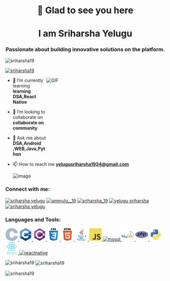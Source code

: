 <!--<p align="center"> <img src="https://i.pinimg.com/originals/0d/a5/cb/0da5cbca5d728a789100439958f50235.gif" alt="sriharsha19" /> </p>-->
<h1 align="center">👋 Glad to see you here </h1>

<h1 align="center">I am Sriharsha Yelugu</h1>
<h3 align="center"> Passionate about building innovative solutions on the platform.</h3>

<p align="left"> <img src="https://komarev.com/ghpvc/?username=sriharsha19&label=Profile%20views&color=0e75b6&style=flat" alt="sriharsha19" /> </p>

<p align="left"> <a href="https://github.com/ryo-ma/github-profile-trophy"><img src="https://github-profile-trophy.vercel.app/?username=sriharsha19" alt="sriharsha19" /></a> </p>
<img align="right" height="250" width="375" alt="GIF" src="https://cdn.dribbble.com/users/331265/screenshots/2542587/gabi-d.gif" />

- 🌱 I’m currently learning **learning DSA,React Native**

- 👯 I’m looking to collaborate on **collaborate on community**

- 💬 Ask me about **DSA,Android ,WEB,Java,Python**

- 📫 How to reach me **yelugusriharsha1934@gmail.com**

  
  <img width="566" height="151" alt="image" src="https://github.com/user-attachments/assets/aadac6b6-40ac-4f94-8499-290730c19b06" />


<h3 align="left">Connect with me:</h3>
<p align="left">
<a href="https://linkedin.com/in/sriharsha yelugu" target="blank"><img align="center" src="https://raw.githubusercontent.com/rahuldkjain/github-profile-readme-generator/master/src/images/icons/Social/linked-in-alt.svg" alt="sriharsha yelugu" height="30" width="40" /></a>
<a href="https://instagram.com/ammulu__19" target="blank"><img align="center" src="https://raw.githubusercontent.com/rahuldkjain/github-profile-readme-generator/master/src/images/icons/Social/instagram.svg" alt="ammulu__19" height="30" width="40" /></a>
<a href="https://www.codechef.com/users/sriharsha_19" target="blank"><img align="center" src="https://cdn.jsdelivr.net/npm/simple-icons@3.1.0/icons/codechef.svg" alt="sriharsha_19" height="30" width="40" /></a>
<a href="https://www.hackerrank.com/yelugu sriharsha" target="blank"><img align="center" src="https://raw.githubusercontent.com/rahuldkjain/github-profile-readme-generator/master/src/images/icons/Social/hackerrank.svg" alt="yelugu sriharsha" height="30" width="40" /></a>
<a href="https://auth.geeksforgeeks.org/user/sriharsha yelugu" target="blank"><img align="center" src="https://raw.githubusercontent.com/rahuldkjain/github-profile-readme-generator/master/src/images/icons/Social/geeks-for-geeks.svg" alt="sriharsha yelugu" height="30" width="40" /></a>
</p>

<h3 align="left">Languages and Tools:</h3>
<p align="left">  <a href="https://www.cprogramming.com/" target="_blank" rel="noreferrer"> <img src="https://raw.githubusercontent.com/devicons/devicon/master/icons/c/c-original.svg" alt="c" width="40" height="40"/> </a> <a href="https://www.w3schools.com/cpp/" target="_blank" rel="noreferrer"> <img src="https://raw.githubusercontent.com/devicons/devicon/master/icons/cplusplus/cplusplus-original.svg" alt="cplusplus" width="40" height="40"/> </a> <a href="https://www.w3schools.com/cs/" target="_blank" rel="noreferrer"> <img src="https://raw.githubusercontent.com/devicons/devicon/master/icons/csharp/csharp-original.svg" alt="csharp" width="40" height="40"/> </a> <a href="https://www.w3schools.com/css/" target="_blank" rel="noreferrer"> <img src="https://raw.githubusercontent.com/devicons/devicon/master/icons/css3/css3-original-wordmark.svg" alt="css3" width="40" height="40"/> </a> <a href="https://www.w3.org/html/" target="_blank" rel="noreferrer"> <img src="https://raw.githubusercontent.com/devicons/devicon/master/icons/html5/html5-original-wordmark.svg" alt="html5" width="40" height="40"/> </a> <a href="https://www.java.com" target="_blank" rel="noreferrer"> <img src="https://raw.githubusercontent.com/devicons/devicon/master/icons/java/java-original.svg" alt="java" width="40" height="40"/> </a> <a href="https://developer.mozilla.org/en-US/docs/Web/JavaScript" target="_blank" rel="noreferrer"> <img src="https://raw.githubusercontent.com/devicons/devicon/master/icons/javascript/javascript-original.svg" alt="javascript" width="40" height="40"/> </a> <a href="https://www.microsoft.com/en-us/sql-server" target="_blank" rel="noreferrer"> <img src="https://www.svgrepo.com/show/303229/microsoft-sql-server-logo.svg" alt="mssql" width="40" height="40"/> </a> <a href="https://www.mysql.com/" target="_blank" rel="noreferrer"> <img src="https://raw.githubusercontent.com/devicons/devicon/master/icons/mysql/mysql-original-wordmark.svg" alt="mysql" width="40" height="40"/> </a> <a href="https://www.php.net" target="_blank" rel="noreferrer"> <img src="https://raw.githubusercontent.com/devicons/devicon/master/icons/php/php-original.svg" alt="php" width="40" height="40"/> </a> <a href="https://www.python.org" target="_blank" rel="noreferrer"> <img src="https://raw.githubusercontent.com/devicons/devicon/master/icons/python/python-original.svg" alt="python" width="40" height="40"/> </a> <a href="https://reactjs.org/" target="_blank" rel="noreferrer"> <img src="https://raw.githubusercontent.com/devicons/devicon/master/icons/react/react-original-wordmark.svg" alt="react" width="40" height="40"/> </a> <a href="https://reactnative.dev/" target="_blank" rel="noreferrer"> <img src="https://reactnative.dev/img/header_logo.svg" alt="reactnative" width="40" height="40"/> </a> </p>

<p><img align="left" src="https://github-readme-stats.vercel.app/api/top-langs?username=sriharsha19&show_icons=true&locale=en&layout=compact" alt="sriharsha19" /></p>

<p>&nbsp;<img align="center" src="https://github-readme-stats.vercel.app/api?username=sriharsha19&show_icons=true&locale=en" alt="sriharsha19" /></p>

<p><img align="center" src="https://github-readme-streak-stats.herokuapp.com/?user=sriharsha19&" alt="sriharsha19" /></p>
